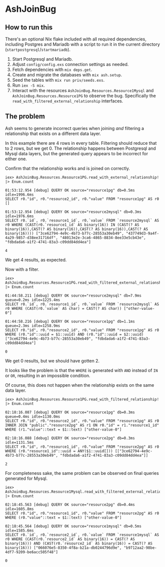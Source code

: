 # AshJoinBug

## How to run this
There's an optional Nix flake included with all required dependencies, including Postgres and Mariadb with a script to run it in the current directory (`startpostgresql`/`startmariadb`).

1. Start Postgresql and Mariadb.
2. Adjust `config/config.exs` connection settings as needed.
3. Fetch dependencies with `mix deps.get`.
4. Create and migrate the databases with `mix ash.setup`.
5. Seed the tables with `mix run priv/seeds.exs`.
6. Run `iex -S mix`.
7. Interact with the resources `AshJoinBug.Resources.Resource1Mysql` and `AshJoinBug.Resources.Resource1PG` to observe the bug. Specifically the `read_with_filtered_external_relationship` interfaces.

## The problem

Ash seems to generate incorrect queries when joining _and_ filtering a relationship that exists on a different data layer. 

In this example there are 4 rows in every table. Filtering should reduce that to 2 rows, but we get 0. The relationship happens between Postgresql and Mysql data layers, but the generated query appears to be incorrect for either one.

Confirm that the relationship works and is joined on correctly.
```
iex> AshJoinBug.Resources.Resource1PG.read_with_external_relationship! |> Enum.count

01:53:12.954 [debug] QUERY OK source="resource1pg" db=0.5ms idle=1996.6ms
SELECT r0."id", r0."resource2_id", r0."value" FROM "resource1pg" AS r0 []

01:53:12.954 [debug] QUERY OK source="resource2mysql" db=0.3ms idle=1976.6ms
SELECT r0.`id`, r0.`resource1_id`, r0.`value` FROM `resource2mysql` AS r0 WHERE (CAST(r0.`resource1_id` AS binary(16)) IN (CAST(? AS binary(16)),CAST(? AS binary(16)),CAST(? AS binary(16)),CAST(? AS binary(16)))) ["3ce62794-4e9c-4b73-b77c-28553a30eb49", "437749d3-9a4f-4a29-9857-d38ee31716df", "48013e2e-3ca6-4865-8834-8ee33e5cb43e", "fdbdada6-a1f2-4741-83a3-c09dd84dd4ea"]

4
```
We get 4 results, as expected.

Now with a filter.
```
iex> AshJoinBug.Resources.Resource1PG.read_with_filtered_external_relationship! |> Enum.count

01:44:58.211 [debug] QUERY OK source="resource2mysql" db=7.9ms queue=0.2ms idle=1225.4ms
SELECT r0.`id`, r0.`resource1_id`, r0.`value` FROM `resource2mysql` AS r0 WHERE (CAST(r0.`value` AS char) = CAST(? AS char)) ["other-value-0"]

01:44:58.216 [debug] QUERY OK source="resource1pg" db=1.1ms queue=2.3ms idle=1258.9ms
SELECT r0."id", r0."resource2_id", r0."value" FROM "resource1pg" AS r0 WHERE (r0."id"::uuid = $1::uuid) AND (r0."id"::uuid = $2::uuid) ["3ce62794-4e9c-4b73-b77c-28553a30eb49", "fdbdada6-a1f2-4741-83a3-c09dd84dd4ea"]

0
```
We get 0 results, but we should have gotten 2.

It looks like the problem is that the `WHERE` is generated with `AND` instead of `IN` or `OR`, resulting in an impossible condition.

Of course, this does not happen when the relationship exists on the same data layer.
```
iex> AshJoinBug.Resources.Resource1PG.read_with_filtered_relationship! |> Enum.count

02:18:16.087 [debug] QUERY OK source="resource1pg" db=0.3ms queue=0.4ms idle=1130.0ms
SELECT r0."id", r0."resource2_id", r0."value" FROM "resource1pg" AS r0 INNER JOIN "public"."resource2pg" AS r1 ON r0."id" = r1."resource1_id" WHERE (r1."value"::text = $1::text) ["other-value-0"]

02:18:16.088 [debug] QUERY OK source="resource2pg" db=0.3ms idle=1131.5ms
SELECT r0."id", r0."resource1_id", r0."value" FROM "resource2pg" AS r0 WHERE (r0."resource1_id"::uuid = ANY($1::uuid[])) [["3ce62794-4e9c-4b73-b77c-28553a30eb49", "fdbdada6-a1f2-4741-83a3-c09dd84dd4ea"]]

2
```

For completeness sake, the same problem can be observed on final queries generated for Mysql.
```
iex> AshJoinBug.Resources.Resource1Mysql.read_with_filtered_external_relationship! |> Enum.count

02:18:45.563 [debug] QUERY OK source="resource2pg" db=0.4ms idle=1605.8ms
SELECT r0."id", r0."resource1_id", r0."value" FROM "resource2pg" AS r0 WHERE (r0."value"::text = $1::text) ["other-value-0"]

02:18:45.564 [debug] QUERY OK source="resource1mysql" db=0.5ms idle=1585.6ms
SELECT r0.`id`, r0.`resource2_id`, r0.`value` FROM `resource1mysql` AS r0 WHERE (CAST(r0.`resource2_id` AS binary(16)) = CAST(? AS binary(16))) AND (CAST(r0.`resource2_id` AS binary(16)) = CAST(? AS binary(16))) ["066076e5-8350-4f8a-b21a-db0244796d9e", "b9712aa2-98be-4df7-9209-be6acc505f48"]

0
```